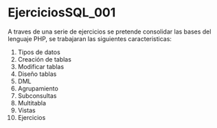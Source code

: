 # EjerciciosSQL_001
A traves de una serie de ejercicios se pretende consolidar las bases del lenguaje PHP, se trabajaran las siguientes caracteristicas:
1. Tipos de datos
2. Creación de tablas
3. Modificar tablas
4. Diseño tablas
5. DML
6. Agrupamiento
7. Subconsultas
8. Multitabla
9. Vistas 
10. Ejercicios

